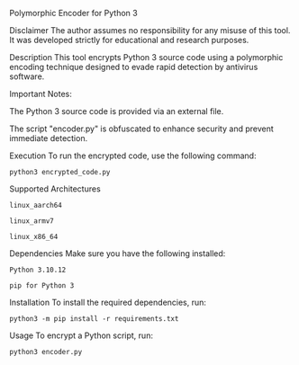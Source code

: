 Polymorphic Encoder for Python 3

Disclaimer
The author assumes no responsibility for any misuse of this tool. It was developed strictly for educational and research purposes.

Description
This tool encrypts Python 3 source code using a polymorphic encoding technique designed to evade rapid detection by antivirus software.

Important Notes:

The Python 3 source code is provided via an external file.

The script "encoder.py" is obfuscated to enhance security and prevent immediate detection.


Execution
To run the encrypted code, use the following command:

    python3 encrypted_code.py

Supported Architectures

    linux_aarch64

    linux_armv7

    linux_x86_64


Dependencies
Make sure you have the following installed:

    Python 3.10.12

    pip for Python 3


Installation
To install the required dependencies, run:

    python3 -m pip install -r requirements.txt

Usage
To encrypt a Python script, run:

    python3 encoder.py
